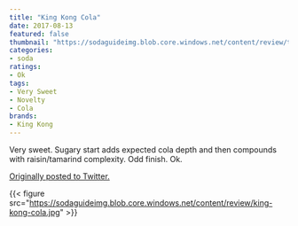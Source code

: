 ```yaml
---
title: "King Kong Cola"
date: 2017-08-13
featured: false
thumbnail: "https://sodaguideimg.blob.core.windows.net/content/review/thumbs/king-kong-cola.jpg"
categories:
- soda
ratings:
- Ok
tags:
- Very Sweet
- Novelty
- Cola
brands:
- King Kong
---
```


Very sweet. Sugary start adds expected cola depth and then compounds with raisin/tamarind complexity. Odd finish. Ok.

[Originally posted to Twitter.](https://twitter.com/Cavorter/status/896856558059106305)

{{< figure src="https://sodaguideimg.blob.core.windows.net/content/review/king-kong-cola.jpg" >}}
